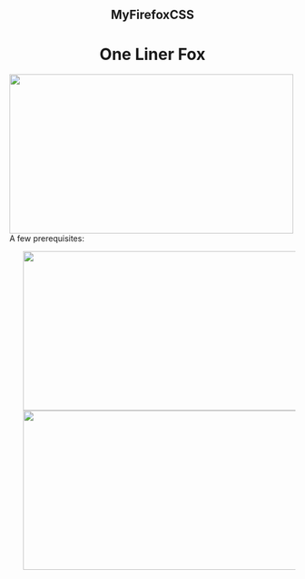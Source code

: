 <h2 align='center'>MyFirefoxCSS</h2>
<h1 align='center'>One Liner Fox</h1>
<image src=https://github.com/FireDrop6000/MyFirefoxCSS/blob/main/Screenshots/20230826_12h27m35s_grim.png align=left height=280 width=500>
A few prerequisites:
<ul align left>
<image src=https://github.com/FireDrop6000/MyFirefoxCSS/blob/main/Screenshots/20230826_12h27m00s_grim.png align=right height=280 width=500>
<image src=https://github.com/FireDrop6000/MyFirefoxCSS/blob/main/Screenshots/20230826_12h50m13s_grim.png align=left height=280 width=500>
